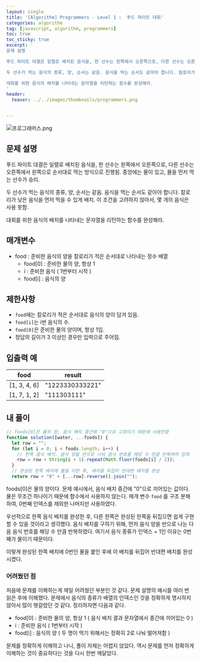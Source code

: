 ```yaml
---
layout: single
title: '[Algorithm] Programmers - Level 1 :  푸드 파이트 대회'
categories: algorithm
tag: [javascript, algorithm, programmers]
toc: true
toc_sticky: true
excerpt: '
문제 설명

푸드 파이트 대결은 일렬로 배치된 음식을, 한 선수는 왼쪽에서 오른쪽으로, 다른 선수는 오른쪽에서 왼쪽으로 순서대로 먹는 방식으로 진행됨. 중앙에는 물이 있고, 물을 먼저 먹는 선수가 승리.

두 선수가 먹는 음식의 종류, 양, 순서는 같음. 음식을 먹는 순서도 같아야 합니다. 칼로리가 낮은 음식을 먼저 먹을 수 있게 배치. 이 조건을 고려하지 않아서, 몇 개의 음식은 사용 못함.

대회를 위한 음식의 배치를 나타내는 문자열을 리턴하는 함수를 완성해라.
'
header:
  teaser: ../../images/thumbnails/programmers.png


---
```


![프로그래머스.png](../../images/thumbnails/programmers.png)

## 문제 설명

푸드 파이트 대결은 일렬로 배치된 음식을, 한 선수는 왼쪽에서 오른쪽으로, 다른 선수는 오른쪽에서 왼쪽으로 순서대로 먹는 방식으로 진행됨. 중앙에는 물이 있고, 물을 먼저 먹는 선수가 승리.

두 선수가 먹는 음식의 종류, 양, 순서는 같음. 음식을 먹는 순서도 같아야 합니다. 칼로리가 낮은 음식을 먼저 먹을 수 있게 배치. 이 조건을 고려하지 않아서, 몇 개의 음식은 사용 못함.

대회를 위한 음식의 배치를 나타내는 문자열을 리턴하는 함수를 완성해라.

## 매개변수

- food : 준비한 음식의 양을 칼로리가 적은 순서대로 나타내는 정수 배열
  - food[0] : 준비한 물의 양, 항상 1
  - i : 준비한 음식 ( 1번부터 시작 )
  - food[i] : 음식의 양

## 제한사항

- `food`에는 칼로리가 적은 순서대로 음식의 양이 담겨 있음.
- `food[i]`는 i번 음식의 수.
- `food[0]`은 준비한 물의 양이며, 항상 1임.
- 정답의 길이가 3 이상인 경우만 입력으로 주어짐.

## 입출력 예

| food         | result          |
| ------------ | --------------- |
| [1, 3, 4, 6] | "1223330333221" |
| [1, 7, 1, 2] | "111303111"     |

## 내 풀이

```jsx
// foods[0]은 물의 양, 음식 배치 중간에 "0"으로 고정이기 때문에 사용안함
function solution([water, ...foods]) {
  let row = "";
  for (let i = 0; i < foods.length; i++) {
    // 한쪽 음식 배치. 음식 양을 반으로 나눠 음식 번호를 해당 수 만큼 반복하여 입력
    row = row + String(i + 1).repeat(Math.floor(foods[i] / 2));
  }
  // 완성된 한쪽 배치에 물을 더한 후, 배치를 뒤집어 반대편 배치를 완성
  return row + "0" + [...row].reverse().join("");
```

foods[0]은 물의 양이다. 문제 예시에서, 음식 배치 중간에 "0"으로 끼어있는 값이다. 물은 무조건 하나이기 때문에 함수에서 사용하지 않는다. 매개 변수 `food` 를 구조 분해하여, 0번째 인덱스를 제외한 나머지만 사용하였다.

우선적으로 한쪽 음식 배치를 완성한 후, 다른 한쪽은 완성된 한쪽을 뒤집으면 쉽게 구현할 수 있을 것이라고 생각했다. 음식 배치를 구하기 위해, 먼저 음식 양을 반으로 나눈 다음 음식 번호를 해당 수 만큼 반복하였다. 여기서 음식 종류가 인덱스 + 1인 이유는 0번째가 물이기 때문이다.

이렇게 완성된 한쪽 배치에 0번인 물을 붙인 후에 이 배치를 뒤집어 반대편 배치를 완성시켰다.

### 어려웠던 점

처음에 문제를 이해하는게 제일 어려웠던 부분인 것 같다. 문제 설명의 예시를 여러 번 읽은 후에 이해했다. 문제에서 음식의 종류가 배열의 인덱스인 것을 정확하게 명시하지 않아서 많이 헷갈렸던 것 같다. 정리하자면 다음과 같다.

- food[0] : 준비한 물의 양, 항상 1 ( 음식 배치 결과 문자열에서 중간에 끼어있는 0 )
- i : 준비한 음식 ( 1번부터 시작 )
- food[i] : 음식의 양 ( 두 명이 먹기 위해서는 정확히 2로 나눠 떨어져함 )

문제를 정확하게 이해하고 나니, 풀이 자체는 어렵지 않았다. 역시 문제를 먼저 정확하게 이해하는 것이 중요하다는 것을 다시 한번 깨달았다.
